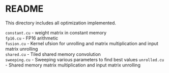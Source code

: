 # README

This directory includes all optimization implemented. 

`constant.cu` - weight matrix in constant memory  
`fp16.cu` - FP16 arithmetic  
`fusion.cu` - Kernel ufsion for unrolling and matrix multiplication and input matrix unrolling   
`shared.cu` - Tiled shared memory convolution  
`sweeping.cu` - Sweeping various parameters to find best values
`unrolled.cu` - Shared memory matrix multiplication and input matrix unrolling  

